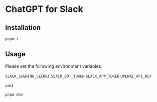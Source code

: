 # ChatGPT for Slack

## Installation

```
pnpm i
```

## Usage

Please set the following environment variables:

`SLACK_SIGNING_SECRET` `SLACK_BOT_TOKEN` `SLACK_APP_TOKEN` `OPENAI_API_KEY`

and

```
pnpm dev
```

